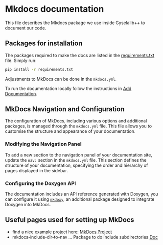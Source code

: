 # Mkdocs documentation

This file describes the Mkdocs package we use inside Gyselalib++ to document our code.

## Packages for installation

The packages required to make the docs are listed in the [requirements.txt](./requirements.txt) file. Simply run:

```bash
pip install -r requirements.txt
```

Adjustments to MkDocs can be done in the `mkdocs.yml`.

To run the documentation locally follow the instructions in [Add Documentation](./development/Adding_docs.md).

## MkDocs Navigation and Configuration

The configuration of MkDocs, including various options and additional packages, is managed through the `mkdocs.yml` file. This file allows you to customise the structure and appearance of your documentation.

### Modifying the Navigation Panel

To add a new section to the navigation panel of your documentation site, update the `nav:` section in the `mkdocs.yml` file. This section defines the structure of your documentation, specifying the order and hierarchy of pages displayed in the sidebar.

### Configuring the Doxygen API

The documentation includes an API reference generated with Doxygen, you can configure it using [`mkdoxy`](https://mkdoxy.kubaandrysek.cz/), an additional package designed to integrate Doxygen into MkDocs.

## Useful pages used for setting up MkDocs

- find a nice example project here: [MkDocs Project](https://example-mkdocs-basic.readthedocs.io/en/latest/#example-project-usage)
- mkdocs-include-dir-to-nav ... Package to do include subdirectories [Doc](https://github.com/mysiki/mkdocs_include_dir_to_nav)
